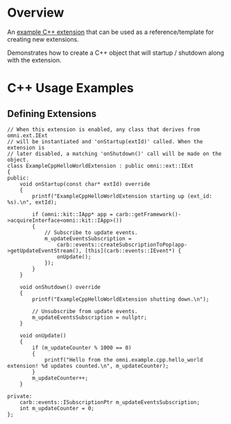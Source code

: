 # Overview

An [example C++ extension](http://omniverse-docs.s3-website-us-east-1.amazonaws.com/kit-extension-template-cpp/106.0.1/index.html) that can be used as a reference/template for creating new extensions.

Demonstrates how to create a C++ object that will startup / shutdown along with the extension.


# C++ Usage Examples


## Defining Extensions


```
// When this extension is enabled, any class that derives from omni.ext.IExt
// will be instantiated and 'onStartup(extId)' called. When the extension is
// later disabled, a matching 'onShutdown()' call will be made on the object.
class ExampleCppHelloWorldExtension : public omni::ext::IExt
{
public:
    void onStartup(const char* extId) override
    {
        printf("ExampleCppHelloWorldExtension starting up (ext_id: %s).\n", extId);

        if (omni::kit::IApp* app = carb::getFramework()->acquireInterface<omni::kit::IApp>())
        {
            // Subscribe to update events.
            m_updateEventsSubscription =
                carb::events::createSubscriptionToPop(app->getUpdateEventStream(), [this](carb::events::IEvent*) {
                onUpdate();
            });
        }
    }

    void onShutdown() override
    {
        printf("ExampleCppHelloWorldExtension shutting down.\n");

        // Unsubscribe from update events.
        m_updateEventsSubscription = nullptr;
    }

    void onUpdate()
    {
        if (m_updateCounter % 1000 == 0)
        {
            printf("Hello from the omni.example.cpp.hello_world extension! %d updates counted.\n", m_updateCounter);
        }
        m_updateCounter++;
    }

private:
    carb::events::ISubscriptionPtr m_updateEventsSubscription;
    int m_updateCounter = 0;
};
```

